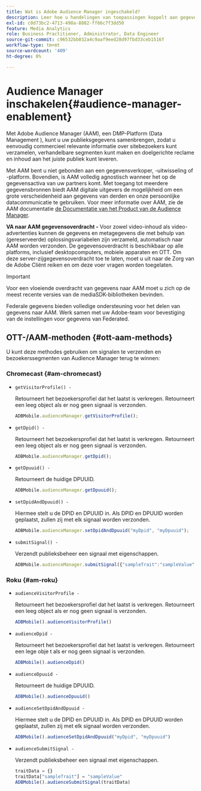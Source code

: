 ```yaml
---
title: Wat is Adobe Audience Manager ingeschakeld?
description: Leer hoe u handelingen van toepassingen koppelt aan gegevens voor mediatracering zonder dat u extra verwerkingsregels en aangepaste variabelen nodig hebt.
exl-id: c0d73bc2-4713-498a-8882-ff66c7f3dd50
feature: Media Analytics
role: Business Practitioner, Administrator, Data Engineer
source-git-commit: c96532bb032a4c9aaf9eed28d97fbd33ceb1516f
workflow-type: tm+mt
source-wordcount: '409'
ht-degree: 0%

---
```


# Audience Manager inschakelen{#audience-manager-enablement}

Met Adobe Audience Manager (AAM), een DMP-Platform (Data Management ), kunt u uw publieksgegevens samenbrengen, zodat u eenvoudig commercieel relevante informatie over sitebezoekers kunt verzamelen, verhandelbare segmenten kunt maken en doelgerichte reclame en inhoud aan het juiste publiek kunt leveren.

Met AAM bent u niet gebonden aan een gegevensverkoper, -uitwisseling of -platform. Bovendien, is AAM volledig agnostisch wanneer het op de gegevensactiva van uw partners komt. Met toegang tot meerdere gegevensbronnen biedt AAM digitale uitgevers de mogelijkheid om een grote verscheidenheid aan gegevens van derden en onze persoonlijke datacommunicatie te gebruiken. Voor meer informatie over AAM, zie de AAM documentatie [de Documentatie van het Product van de Audience Manager](https://experienceleague.adobe.com/docs/audience-manager/user-guide/aam-home.html).

**VA naar AAM gegevensoverdracht -** Voor zowel video-inhoud als video-advertenties kunnen de gegevens en metagegevens die met behulp van (gereserveerde) oplossingsvariabelen zijn verzameld, automatisch naar AAM worden verzonden. De gegevensoverdracht is beschikbaar op alle platforms, inclusief desktopcomputers, mobiele apparaten en OTT. Om deze server-zijgegevensoverdracht toe te laten, moet u uit naar de Zorg van de Adobe Cliënt reiken en om deze voer vragen worden toegelaten.

>[!IMPORTANT]
>
>Voor een vloeiende overdracht van gegevens naar AAM moet u zich op de meest recente versies van de mediaSDK-bibliotheken bevinden.

Federale gegevens bieden volledige ondersteuning voor het delen van gegevens naar AAM. Werk samen met uw Adobe-team voor bevestiging van de instellingen voor gegevens van Federated.

## OTT-/AAM-methoden {#ott-aam-methods}

U kunt deze methodes gebruiken om signalen te verzenden en bezoekerssegmenten van Audience Manager terug te winnen:

### Chromecast {#am-chromecast}

* `getVisitorProfile() -`

   Retourneert het bezoekersprofiel dat het laatst is verkregen. Retourneert een leeg object als er nog geen signaal is verzonden.

   ```js
   ADBMobile.audienceManager.getVisitorProfile();
   ```

* `getDpid() -`

   Retourneert het bezoekersprofiel dat het laatst is verkregen. Retourneert een leeg object als er nog geen signaal is verzonden.

   ```js
   ADBMobile.audienceManager.getDpid();
   ```

* `getDpuuid() -`

   Retourneert de huidige DPUUID.

   ```js
   ADBMobile.audienceManager.getDpuuid();
   ```

* `setDpidAndDpuuid() -`

   Hiermee stelt u de DPID en DPUUID in. Als DPID en DPUUID worden geplaatst, zullen zij met elk signaal worden verzonden.

   ```js
   ADBMobile.audienceManager.setDpidAndDpuuid("myDpid", "myDpuuid");
   ```

* `submitSignal() -`

   Verzendt publieksbeheer een signaal met eigenschappen.

   ```js
   ADBMobile.audienceManager.submitSignal({"sampleTrait":"sampleValue"});
   ```

### Roku {#am-roku}

* `audienceVisitorProfile -`

   Retourneert het bezoekersprofiel dat het laatst is verkregen. Retourneert een leeg object als er nog geen signaal is verzonden.

   ```js
   ADBMobile().audienceVisitorProfile()
   ```

* `audienceDpid -`

   Retourneert het bezoekersprofiel dat het laatst is verkregen. Retourneert een lege obje t als er nog geen signaal is verzonden.

   ```js
   ADBMobile().audienceDpid()
   ```

* `audienceDpuuid -`

   Retourneert de huidige DPUUID.

   ```js
   ADBMobile().audienceDpuuid()
   ```

* `audienceSetDpidAndDpuuid -`

   Hiermee stelt u de DPID en DPUUID in. Als DPID en DPUUID worden geplaatst, zullen zij met elk signaal worden verzonden.

   ```js
   ADBMobile().audienceSetDpidAndDpuuid("myDpid", "myDpuuid")
   ```

* `audienceSubmitSignal -`

   Verzendt publieksbeheer een signaal met eigenschappen.

   ```js
   traitData = {}
   traitData["sampleTrait"] = "sampleValue"
   ADBMobile().audienceSubmitSignal(traitData)
   ```
